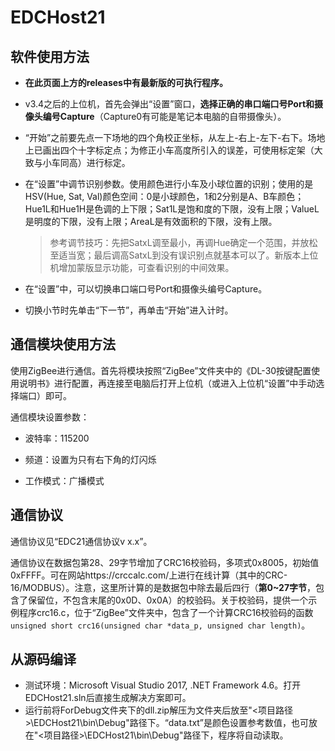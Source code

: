 # EDCHost21
## 软件使用方法
- **在此页面上方的releases中有最新版的可执行程序。**
- v3.4之后的上位机，首先会弹出“设置”窗口，**选择正确的串口端口号Port和摄像头编号Capture**（Capture0有可能是笔记本电脑的自带摄像头）。
- “开始”之前要先点一下场地的四个角校正坐标，从左上-右上-左下-右下。场地上已画出四个十字标定点；为修正小车高度所引入的误差，可使用标定架（大致与小车同高）进行标定。
- 在“设置”中调节识别参数。使用颜色进行小车及小球位置的识别；使用的是HSV(Hue, Sat, Val)颜色空间：0是小球颜色，1和2分别是A、B车颜色；Hue1L和Hue1H是色调的上下限；Sat1L是饱和度的下限，没有上限；ValueL是明度的下限，没有上限；AreaL是有效面积的下限，没有上限。
  
  > 参考调节技巧：先把SatxL调至最小，再调Hue确定一个范围，并放松至适当宽；最后调高SatxL到没有误识别点就基本可以了。新版本上位机增加蒙版显示功能，可查看识别的中间效果。
- 在“设置”中，可以切换串口端口号Port和摄像头编号Capture。
- 切换小节时先单击“下一节”，再单击“开始”进入计时。

## 通信模块使用方法
使用ZigBee进行通信。首先将模块按照“ZigBee”文件夹中的《DL-30按键配置使用说明书》进行配置，再连接至电脑后打开上位机（或进入上位机“设置”中手动选择端口）即可。

通信模块设置参数：

- 波特率：115200

- 频道：设置为只有右下角的灯闪烁

- 工作模式：广播模式


## 通信协议

通信协议见“EDC21通信协议v x.x”。

通信协议在数据包第28、29字节增加了CRC16校验码，多项式0x8005，初始值0xFFFF。可在网站https://crccalc.com/上进行在线计算（其中的CRC-16/MODBUS）。注意，这里所计算的是数据包中除去最后四行（**第0~27字节**，包含了保留位，不包含末尾的0x0D、0x0A）的校验码。关于校验码，提供一个示例程序crc16.c，位于“ZigBee”文件夹中，包含了一个计算CRC16校验码的函数`unsigned short crc16(unsigned char *data_p, unsigned char length)`。

## 从源码编译

- 测试环境：Microsoft Visual Studio 2017, .NET Framework 4.6。打开EDCHost21.sln后直接生成解决方案即可。
- 运行前将ForDebug文件夹下的dll.zip解压为文件夹后放至"<项目路径>\EDCHost21\bin\Debug"路径下。“data.txt”是颜色设置参考数值，也可放在"<项目路径>\EDCHost21\bin\Debug"路径下，程序将自动读取。